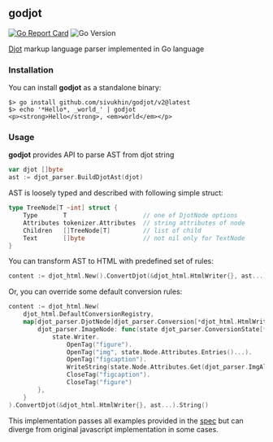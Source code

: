 ## godjot

[![Go Report Card][go-report-image]][go-report-url]
![Go Version][go-build-badge]

[go-report-image]: https://goreportcard.com/badge/github.com/sivukhin/godjot
[go-report-url]: https://goreportcard.com/report/github.com/sivukhin/godjot
[go-build-badge]: https://img.shields.io/github/v/tag/sivukhin/godjot?label=version&sort=semver

[Djot](https://github.com/jgm/djot) markup language parser implemented in Go language

### Installation

You can install **godjot** as a standalone binary:
```shell
$> go install github.com/sivukhin/godjot/v2@latest
$> echo '*Hello*, _world_' | godjot
<p><strong>Hello</strong>, <em>world</em></p>
```

### Usage

**godjot** provides API to parse AST from djot string 
``` go
var djot []byte
ast := djot_parser.BuildDjotAst(djot)
```

AST is loosely typed and described with following simple struct:
```go
type TreeNode[T ~int] struct {
    Type       T                     // one of DjotNode options
    Attributes tokenizer.Attributes  // string attributes of node
    Children   []TreeNode[T]         // list of child
    Text       []byte                // not nil only for TextNode
}
```

You can transform AST to HTML with predefined set of rules:
```go
content := djot_html.New().ConvertDjot(&djot_html.HtmlWriter{}, ast...).String()
```

Or, you can override some default conversion rules:
```go
content := djot_html.New(
    djot_html.DefaultConversionRegistry,
    map[djot_parser.DjotNode]djot_parser.Conversion[*djot_html.HtmlWriter]{
        djot_parser.ImageNode: func(state djot_parser.ConversionState[*djot_html.HtmlWriter], next func(c djot_parser.Children)) {
            state.Writer.
                OpenTag("figure").
                OpenTag("img", state.Node.Attributes.Entries()...).
                OpenTag("figcaption").
                WriteString(state.Node.Attributes.Get(djot_parser.ImgAltKey)).
                CloseTag("figcaption").
                CloseTag("figure")
        },
    }
).ConvertDjot(&djot_html.HtmlWriter{}, ast...).String()
```

This implementation passes all examples provided in the [spec](https://htmlpreview.github.io/?https://github.com/jgm/djot/blob/master/doc/syntax.html) but can diverge from original javascript implementation in some cases.
